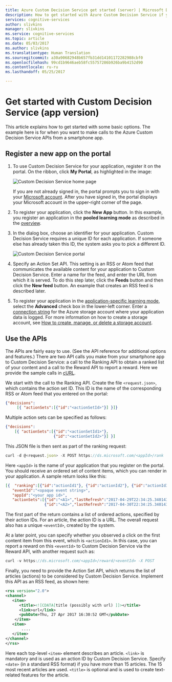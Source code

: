 ```yaml
---
title: Azure Custom Decision Service get started (server) | Microsoft Docs
description: How to get started with Azure Custom Decision Service if you call the APIs from a smartphone app.
services: cognitive-services
author: slivkins
manager: slivkins
ms.service: cognitive-services
ms.topic: article
ms.date: 05/03/2017
ms.author: slivkins
ms.translationtype: Human Translation
ms.sourcegitcommit: a30a90682948b657fb31dd14101172282988cbf0
ms.openlocfilehash: 99cd1b9646aeb58fc55757286b926ba9b4152d90
ms.contentlocale: ru-ru
ms.lasthandoff: 05/25/2017

---
```


# <a name="get-started-with-custom-decision-service-app-version"></a>Get started with Custom Decision Service (app version)

This article explains how to get started with some basic options. The example here is for when you want to make calls to the Azure Custom Decision Service APIs from a smartphone app.

## <a name="register-a-new-app-on-the-portal"></a>Register a new app on the portal

1. To use Custom Decision Service for your application, register it on the portal. On the ribbon, click **My Portal**, as highlighted in the image:

    ![Custom Decision Service home page](./media/custom-decision-service-get-started-app/home.png)

    If you are not already signed in, the portal prompts you to sign in with your [Microsoft account](https://account.microsoft.com/account). After you have signed in, the portal displays your Microsoft account in the upper-right corner of the page.

2. To register your application, click the **New App** button. In this example, you register an application in the **pooled learning mode** as described in the [overview](custom-decision-service-overview.md#pooled-learning-mode). 

3. In the dialog box, choose an identifier for your application. Custom Decision Service requires a unique ID for each application. If someone else has already taken this ID, the system asks you to pick a different ID.

    ![Custom Decision Service portal](./media/custom-decision-service-get-started-app/portal.png)

4. Specify an Action Set API. This setting is an RSS or Atom feed that communicates the available content for your application to Custom Decision Service. Enter a name for the feed, and enter the URL from which it is served. To do this step later, click the **Feeds** button and then click the **New feed** button. An example that creates an RSS feed is described later.

5. To register your application in the [application-specific learning mode](custom-decision-service-overview.md#application-specific-learning-mode), select the **Advanced** check box in the lower-left corner. Enter a [connection string](../../storage/storage-configure-connection-string.md) for the Azure storage account where your application data is logged. For more information on how to create a storage account, see [How to create, manage, or delete a storage account](../../storage/storage-create-storage-account.md).

## <a name="use-the-apis"></a>Use the APIs

The APIs are fairly easy to use. (See the API reference for additional options and features.) There are two API calls you make from your smartphone app to Custom Decision Service: a call to the Ranking API to obtain a ranked list of your content and a call to the Reward API to report a reward. Here we provide the sample calls in [cURL](https://en.wikipedia.org/wiki/CURL).

We start with the call to the Ranking API. Create the file `<request.json>`, which contains the action set ID. This ID is the name of the corresponding RSS or Atom feed that you entered on the portal:

```json
{"decisions":
     [{ "actionSets":[{"id":"<actionSetId>"}] }]}
```

Multiple action sets can be specified as follows:

```json
{"decisions":
    [{ "actionSets":[{"id":"<actionSetId1>"},
                     {"id":"<actionSetId2>"}] }]
```

This JSON file is then sent as part of the ranking request:

```javascript
curl -d @<request.json> -X POST https://ds.microsoft.com/<appId>/rank
```

Here `<appId>` is the name of your application that you register on the portal. You should receive an ordered set of content items, which you can render in your application. A sample return looks like this:

```json
[{  "ranking":[{"id":"actionId1"}, {"id":"actionId2"}, {"id":"actionId3"}],
   "eventId":"<opaque event string>",
   "appId":"<your app id>",
   "actionSets":[{"id":"<A1>","lastRefresh":"2017-04-29T22:34:25.3401438Z"},
                 {"id":"<A2>","lastRefresh":"2017-04-30T22:34:25.3401438Z"}]}]
```

The first part of the return contains a list of ordered actions, specified by their action IDs. For an article, the action ID is a URL. The overall request also has a unique `<eventId>`, created by the system.

At a later point, you can specify whether you observed a click on the first content item from this event, which is `<actionId1>`. In this case, you can report a reward on this `<eventId>` to Custom Decision Service via the Reward API, with another request such as:

```javascript
curl -v https://ds.microsoft.com/<appId>/reward/<eventId> -X POST
```

Finally, you need to provide the Action Set API, which returns the list of articles (actions) to be considered by Custom Decision Service. Implement this API as an RSS feed, as shown here:

```xml
<rss version="2.0">
<channel>
   <item>
      <title><![CDATA[title (possibly with url) ]]></title>
      <link>url</link>
      <pubDate>Thu, 27 Apr 2017 16:30:52 GMT</pubDate>
    </item>
   <item>
       ....
   </item>
</channel>
</rss>
```

Here each top-level `<item>` element describes an article. `<link>` is mandatory and is used as an action ID by Custom Decision Service. Specify `<date>` (in a standard RSS format) if you have more than 15 articles. The 15 most recent articles are used. `<title>` is optional and is used to create text-related features for the article.


